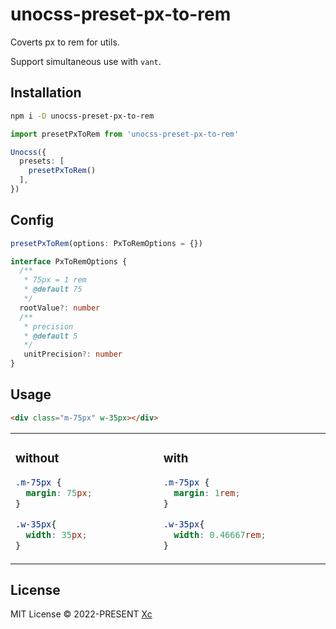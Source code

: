 # unocss-preset-px-to-rem

Coverts px to rem for utils.

Support simultaneous use with `vant`.

## Installation

```bash
npm i -D unocss-preset-px-to-rem
```

```ts
import presetPxToRem from 'unocss-preset-px-to-rem'

Unocss({
  presets: [
    presetPxToRem()
  ],
})
```

## Config
```ts
presetPxToRem(options: PxToRemOptions = {})

interface PxToRemOptions {
  /**
   * 75px = 1 rem
   * @default 75
   */
  rootValue?: number
  /**
   * precision
   * @default 5
   */
   unitPrecision?: number
}

```

## Usage

```html
<div class="m-75px" w-35px></div>
```

<table><tr><td width="500px" valign="top">

### without

```css
.m-75px {
  margin: 75px;
}

.w-35px{
  width: 35px;
}
```

</td><td width="500px" valign="top">

### with

```css
.m-75px {
  margin: 1rem;
}

.w-35px{
  width: 0.46667rem;
}
```

</td></tr></table>

## License

MIT License &copy; 2022-PRESENT [Xc](https://github.com/chenxch)
